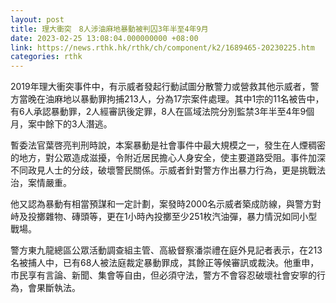 ```yaml
---
layout: post
title: 理大衝突　8人涉油麻地暴動被判囚3年半至4年9月
date: 2023-02-25 13:08:04.000000000 +08:00
link: https://news.rthk.hk/rthk/ch/component/k2/1689465-20230225.htm
categories: rthk
---
```


2019年理大衝突事件中，有示威者發起行動試圖分散警力或營救其他示威者，警方當晚在油麻地以暴動罪拘捕213人，分為17宗案件處理。其中1宗的11名被告中，有6人承認暴動罪，2人經審訊後定罪，8人在區域法院分別監禁3年半至4年9個月，案中餘下的3人潛逃。

暫委法官葉啓亮判刑時說，本案暴動是社會事件中最大規模之一，發生在人煙稠密的地方，對公眾造成滋擾，令附近居民擔心人身安全，使主要道路受阻。事件加深不同政見人士的分歧，破壞警民關係。示威者針對警方作出暴力行為，更是挑戰法治，案情嚴重。

他又認為暴動有相當預謀和一定計劃，案發時2000名示威者築成防線，與警方對峙及投擲雜物、磚頭等，更在1小時內投擲至少251枚汽油彈，暴力情況如同小型戰場。

警方東九龍總區公眾活動調查組主管、高級督察潘崇禮在庭外見記者表示，在213名被捕人中，已有68人被法庭裁定暴動罪成，其餘正等候審訊或裁決。他重申，市民享有言論、新聞、集會等自由，但必須守法，警方不會容忍破壞社會安寧的行為，會果斷執法。
